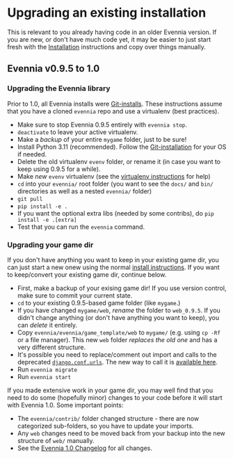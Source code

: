 # Upgrading an existing installation

This is relevant to you already having code in an older Evennia version. If you are new, or don't have much code yet, it may be easier to just start fresh with the [Installation](Installation) instructions and copy 
over things manually.

## Evennia v0.9.5 to 1.0

### Upgrading the Evennia library

Prior to 1.0, all Evennia installs were [Git-installs](./Installation-Git.md). These instructions
assume that you have a cloned `evennia` repo and use a virtualenv (best practices).

- Make sure to stop Evennia 0.9.5 entirely with `evennia stop`.
- `deactivate` to leave your active virtualenv.
- Make a _backup_ of your entire `mygame` folder, just to be sure!
- Install Python 3.11 (recommended). Follow the [Git-installation](./Installation-Git.md) for your OS if needed.
- Delete the old virtualenv `evenv` folder, or rename it (in case you want to keep using 0.9.5 for a while).
- Make _new_ `evenv` virtualenv (see the [virtualenv instructions](Installation-Git#virtualenv) for help)
- `cd` into your `evennia/` root folder (you want to see the `docs/` and  `bin/` directories as well as a nested `evennia/` folder)
- `git pull`
- `pip install -e .`
- If you want the optional extra libs (needed by some contribs), do `pip install -e .[extra]`
- Test that you can run the `evennia` command.

### Upgrading your game dir

If you don't have anything you want to keep in your existing game dir, you can just start a new onew
using the normal [install instructions](./Installation.md). If you want to keep/convert your existing
game dir, continue below.

- First, make a backup of your exising game dir! If you use version control, make sure to commit your current state.
- `cd` to your existing 0.9.5-based game folder (like `mygame`.)
- If you have changed `mygame/web`, _rename_ the folder to `web_0.9.5`. If you didn't change anything (or don't have anything you want to keep), you can _delete_ it entirely.
- Copy `evennia/evennia/game_template/web` to `mygame/` (e.g. using `cp -Rf` or a file manager). This new `web` folder _replaces the old one_ and has a very different structure.
- It's possible you need to replace/comment out import and calls to the deprecated
[`django.conf.urls`](https://docs.djangoproject.com/en/3.2/ref/urls/#url). The new way to call it is [available here](https://docs.djangoproject.com/en/4.0/ref/urls/#django.urls.re_path).
- Run `evennia migrate`
- Run `evennia start`

If you made extensive work in your game dir, you may well find that you need to do some (hopefully minor) changes to your code before it will start with Evennia 1.0. Some important points:

- The `evennia/contrib/` folder changed structure - there are now categorized sub-folders, so you have to update your imports.
- Any `web` changes need to be moved back from your backup into the new structure of `web/` manually.
- See the [Evennia 1.0 Changelog](../Coding/Changelog.md) for all changes.
